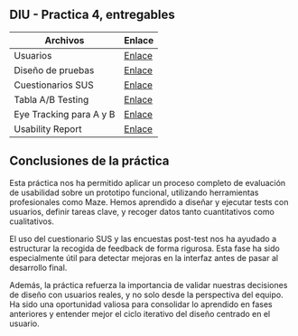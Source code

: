 ## DIU - Practica 4, entregables

| Archivos       | Enlace                 |
|----------------|------------------------|
| Usuarios | [Enlace](./participantes.md) |
| Diseño de pruebas | [Enlace](./diseño_de_pruebas.md) |
| Cuestionarios SUS | [Enlace](./cuestionarios_sus.md) |
| Tabla A/B Testing | [Enlace](./abtest.md)|
| Eye Tracking para A y B | [Enlace](./eye_tracking.md) |
| Usability Report | [Enlace](./usability_report.md) |

## Conclusiones de la práctica

Esta práctica nos ha permitido aplicar un proceso completo de evaluación de usabilidad sobre un prototipo funcional, utilizando herramientas profesionales como Maze. Hemos aprendido a diseñar y ejecutar tests con usuarios, definir tareas clave, y recoger datos tanto cuantitativos como cualitativos.

El uso del cuestionario SUS y las encuestas post-test nos ha ayudado a estructurar la recogida de feedback de forma rigurosa. Esta fase ha sido especialmente útil para detectar mejoras en la interfaz antes de pasar al desarrollo final.

Además, la práctica refuerza la importancia de validar nuestras decisiones de diseño con usuarios reales, y no solo desde la perspectiva del equipo. Ha sido una oportunidad valiosa para consolidar lo aprendido en fases anteriores y entender mejor el ciclo iterativo del diseño centrado en el usuario.
